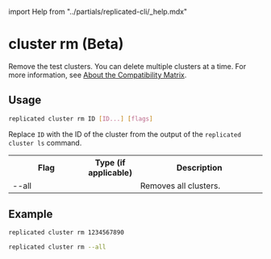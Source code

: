 import Help from "../partials/replicated-cli/_help.mdx"


# cluster rm (Beta)

Remove the test clusters. You can delete multiple clusters at a time. For more information, see [About the Compatibility Matrix](/vendor/testing-about).

## Usage

```bash
replicated cluster rm ID [ID...] [flags]
```

Replace `ID` with the ID of the cluster from the output of the `replicated cluster ls` command.

<table>
  <tr>
    <th width="30%">Flag</th>
    <th width="20%">Type (if applicable)</th>
    <th width="50%">Description</th>
  </tr>
  <Help/>
  <tr>
    <td>--all</td>
    <td></td>
    <td>Removes all clusters.</td>
  </tr>
</table>

## Example

```bash
replicated cluster rm 1234567890
```

```bash
replicated cluster rm --all
```
